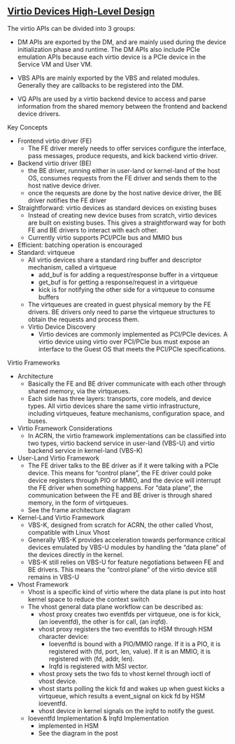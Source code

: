 ## [Virtio Devices High-Level Design](https://projectacrn.github.io/latest/developer-guides/hld/hld-virtio-devices.html)
The virtio APIs can be divided into 3 groups:
  - DM APIs are exported by the DM, and are mainly used during the device initialization phase and runtime. The DM APIs also include PCIe emulation APIs because each virtio device is a PCIe device in the Service VM and User VM.

  - VBS APIs are mainly exported by the VBS and related modules. Generally they are callbacks to be registered into the DM.

  - VQ APIs are used by a virtio backend device to access and parse information from the shared memory between the frontend and backend device drivers.

Key Concepts
  - Frontend virtio driver (FE)
    - The FE driver merely needs to offer services configure the interface, pass messages, produce requests, and kick backend virtio driver.
  - Backend virtio driver (BE)
    - the BE driver, running either in user-land or kernel-land of the host OS, consumes requests from the FE driver and sends them to the host native device driver.
    - once the requests are done by the host native device driver, the BE driver notifies the FE driver
  - Straightforward: virtio devices as standard devices on existing buses
    - Instead of creating new device buses from scratch, virtio devices are built on existing buses. This gives a straightforward way for both FE and BE drivers to interact with each other.
    - Currently virtio supports PCI/PCIe bus and MMIO bus
  - Efficient: batching operation is encouraged
  - Standard: virtqueue
    - All virtio devices share a standard ring buffer and descriptor mechanism, called a virtqueue
      - add_buf is for adding a request/response buffer in a virtqueue
      - get_buf is for getting a response/request in a virtqueue
      - kick is for notifying the other side for a virtqueue to consume buffers
    - The virtqueues are created in guest physical memory by the FE drivers. BE drivers only need to parse the virtqueue structures to obtain the requests and process them.
    - Virtio Device Discovery
      - Virtio devices are commonly implemented as PCI/PCIe devices. A virtio device using virtio over PCI/PCIe bus must expose an interface to the Guest OS that meets the PCI/PCIe specifications.  

Virtio Frameworks
  - Architecture
    - Basically the FE and BE driver communicate with each other through shared memory, via the virtqueues.
    - Each side has three layers: transports, core models, and device types. All virtio devices share the same virtio infrastructure, including virtqueues, feature mechanisms, configuration space, and buses.
  - Virtio Framework Considerations
    - In ACRN, the virtio framework implementations can be classified into two types, virtio backend service in user-land (VBS-U) and virtio backend service in kernel-land (VBS-K)
  - User-Land Virtio Framework
    - The FE driver talks to the BE driver as if it were talking with a PCIe device. This means for “control plane”, the FE driver could poke device registers through PIO or MMIO, and the device will interrupt the FE driver when something happens. For “data plane”, the communication between the FE and BE driver is through shared memory, in the form of virtqueues.
    - See the frame architecture diagram
  - Kernel-Land Virtio Framework
    - VBS-K, designed from scratch for ACRN, the other called Vhost, compatible with Linux Vhost
    - Generally VBS-K provides acceleration towards performance critical devices emulated by VBS-U modules by handling the “data plane” of the devices directly in the kernel.
    - VBS-K still relies on VBS-U for feature negotiations between FE and BE drivers. This means the “control plane” of the virtio device still remains in VBS-U
  - Vhost Framework
    - Vhost is a specific kind of virtio where the data plane is put into host kernel space to reduce the context switch
    - The vhost general data plane workflow can be described as:
      - vhost proxy creates two eventfds per virtqueue, one is for kick, (an ioeventfd), the other is for call, (an irqfd).
      - vhost proxy registers the two eventfds to HSM through HSM character device:
        - Ioevenftd is bound with a PIO/MMIO range. If it is a PIO, it is registered with (fd, port, len, value). If it is an MMIO, it is registered with (fd, addr, len).
        - Irqfd is registered with MSI vector.
      - vhost proxy sets the two fds to vhost kernel through ioctl of vhost device.
      - vhost starts polling the kick fd and wakes up when guest kicks a virtqueue, which results a event_signal on kick fd by HSM ioeventfd.
      - vhost device in kernel signals on the irqfd to notify the guest.
    - Ioeventfd Implementation & Irqfd Implementation
      - implemented in HSM  
      - See the diagram in the post
